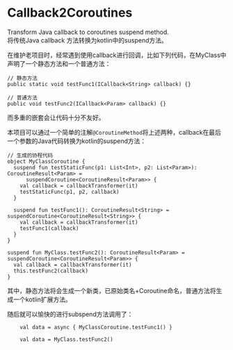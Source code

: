 # Callback2Coroutines
Transform Java callback to coroutines suspend method.  
将传统Java callback 方法转换为kotlin中的suspend方法。

在维护老项目时，经常遇到使用callback进行回调，比如下列代码，在MyClass中声明了一个静态方法和一个普通方法：
```
// 静态方法
public static void testFunc1(ICallback<String> callback) {}

// 普通方法
public void testFunc2(ICallback<Param> callback) {}
```
而多重的嵌套会让代码十分不友好。

本项目可以通过一个简单的注解`@CoroutineMethod`将上述两种，callback在最后一个参数的Java代码转换为kotlin的suspend方法：
```
// 生成的协程代码
object MyClassCoroutine {
  suspend fun testStaticFunc(p1: List<Int>, p2: List<Param>): CoroutineResult<Param> =
      suspendCoroutine<CoroutineResult<Param>> {
    val callback = callbackTransformer(it)
    testStaticFunc(p1, p2, callback)
  }

  suspend fun testFunc1(): CoroutineResult<String> = suspendCoroutine<CoroutineResult<String>> {
    val callback = callbackTransformer(it)
    testFunc1(callback)
  }
}

suspend fun MyClass.testFunc2(): CoroutineResult<Param> = suspendCoroutine<CoroutineResult<Param>> {
  val callback = callbackTransformer(it)
  this.testFunc2(callback)
}

```
其中，静态方法将会生成一个新类，已原始类名+Coroutine命名，普通方法将生成一个kotlin扩展方法。

随后就可以愉快的进行subspend方法调用了：
```
    val data = async { MyClassCoroutine.testFunc1() }
    
    val data = MyClass.testFunc2()
```
